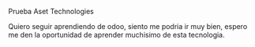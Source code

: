 Prueba Aset Technologies

Quiero seguir aprendiendo de odoo, siento me podria ir muy bien, espero me den la oportunidad de aprender muchisimo de esta tecnologia.
